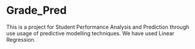 # Grade_Pred
This is a project for Student Performance Analysis and Prediction through use usage of predictive modelling techniques. 
We have used Linear Regression.
